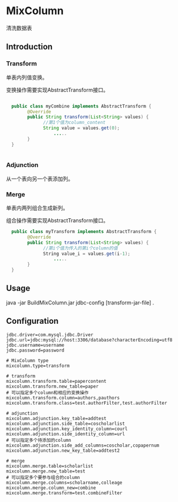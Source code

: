 # MixColumn

清洗数据表

## Introduction

### Transform

单表内列值变换。

变换操作需要实现AbstractTransform接口。

```JAVA

  public class myCombine implements AbstractTransform {
	    @Override
	    public String transform(List<String> values) {
              //第1个值为column_content
              String value = values.get(0);
		          .....
	    }
  }
  
```


### Adjunction

从一个表向另一个表添加列。

### Merge

单表内两列组合生成新列。

组合操作需要实现AbstractTransform接口。

```java
  public class myTransform implements AbstractTransform {
	    @Override
	    public String transform(List<String> values) {
              //第i个值为传入的第i个column的值
              String value_i = values.get(i-1);
		          .....
	    }
  }

```


## Usage

java -jar BuildMixColumn.jar  jdbc-config  [transform-jar-file] .

## Configuration

```
jdbc.driver=com.mysql.jdbc.Driver
jdbc.url=jdbc:mysql://host:3306/database?characterEncoding=utf8
jdbc.username=username
jdbc.password=password

# MixColumn type
mixcolumn.type=transform

# transform
mixcolumn.transform.table=papercontent
mixcolumn.transform.new_table=paper
# 可以指定多个column和相应的变换操作
mixcolumn.transform.column=authors,pauthors
mixcolumn.transform.class=test.authorFilter,test.authorFilter

# adjunction
mixcolumn.adjunction.key_table=addtest
mixcolumn.adjunction.side_table=coscholarlist
mixcolumn.adjunction.key_identity_column=courl
mixcolumn.adjunction.side_identity_column=url
# 可以指定多个待添加的column
mixcolumn.adjunction.side_add_columns=coscholar,copapernum
mixcolumn.adjunction.new_key_table=addtest2

# merge
mixcolumn.merge.table=scholarlist
mixcolumn.merge.new_table=test
# 可以指定多个要参与组合的column
mixcolumn.merge.columns=scholarname,colleage
mixcolumn.merge.column_new=combine
mixcolumn.merge.transform=test.combineFilter

```
